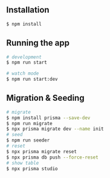 ## Installation
```bash
$ npm install
```

## Running the app
```bash
# development
$ npm run start

# watch mode
$ npm run start:dev

```

## Migration & Seeding
```bash
# migrate
$ npm install prisma --save-dev
$ npm run migrate
$ npx prisma migrate dev --name init
# seed
$ npm run seeder
# reset
$ npx prisma migrate reset
$ npx prisma db push --force-reset
# show table 
$ npx prisma studio
```
